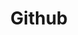---
layout: category
title: Github
pagination:
    enabled: true
    category: Github
    per_page: 5
---